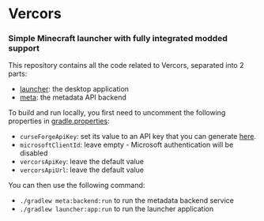 # Vercors

### Simple Minecraft launcher with fully integrated modded support

This repository contains all the code related to Vercors, separated into 2 parts:

* [launcher](launcher): the desktop application
* [meta](meta): the metadata API backend

To build and run locally, you first need to uncomment the following properties
in [gradle.properties](gradle.properties):

* `curseForgeApiKey`: set its value to an API key that you can generate [here](https://console.curseforge.com/).
* `microsoftClientId`: leave empty - Microsoft authentication will be disabled
* `vercorsApiKey`: leave the default value
* `vercorsApiUrl`: leave the default value

You can then use the following command:

* `./gradlew meta:backend:run` to run the metadata backend service
* `./gradlew launcher:app:run` to run the launcher application